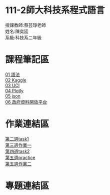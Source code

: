 # 111-2師大科技系程式語言
授課教師:蔡芸琤老師\
姓名:陳奕廷\
系級:科技系二年級

# 課程筆記區
[01 語法](https://markdown.tw/)\
[02 Kaggle](https://www.kaggle.com/)\
[03 UCI](https://archive.ics.uci.edu/ml/index.php)\
[04 Plotly](https://plotly.com/python/)\
[05 json](https://jsoncrack.com/editor)\
[06 政府資料開放平台](https://data.gov.tw/)

# 作業連結區
[第二週task1](https://github.com/Tommy3883/111-2PL/blob/main/task%201.ipynb)\
[第三週作業一](https://github.com/Tommy3883/111-2PL/blob/main/HW%201.ipynb)\
[第四週task2](https://github.com/Tommy3883/111-2PL/blob/main/task2.ipynb)\
[第五週practice]()\
[第五週作業二]()

# 專題連結區
